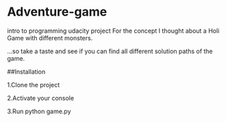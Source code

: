 # Adventure-game
intro to programming udacity project
For the concept I thought about a Holi Game  with different monsters.

...so take a taste and see if you can find all different solution paths of the game. 

##Installation

1.Clone the project

2.Activate your console

3.Run python game.py
